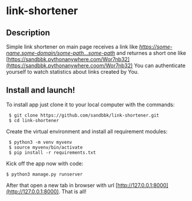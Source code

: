 # link-shortener

Description
-----------------------------------------------------------------------------------------------------------------------------------------
  Simple link shortener on main page receives a link like 
  *https://some-name.some-domain/some-path...some-path* 
  and returnes a short one like 
  [https://sandbbk.pythonanywhere.com/Wor7nb32](https://sandbbk.pythonanywhere.coom/Wor7nb32)
  You can authenticate yourself to watch statistics about links created by You.
  
  Install and launch!
-----------------------------------------------------------------------------------------------------------------------------------------
 To install app just clone it to your local computer with the commands:
 
     $ git clone https://github.com/sandbbk/link-shortener.git
     $ cd link-shortener
     
 Create the virtual environment and install all requirement modules:
 
     $ python3 -m venv myvenv
     $ source myvenv/bin/activate
     $ pip install -r requirements.txt
     
Kick off the app now with code:

    $ python3 manage.py runserver
    
After that open a new tab in browser with url [http://127.0.0.1:8000](http://127.0.0.1:8000).
That is all!
